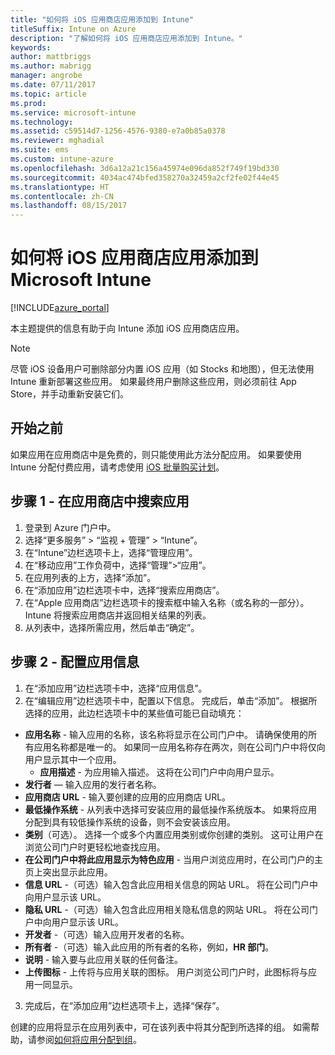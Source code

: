 ```yaml
---
title: "如何将 iOS 应用商店应用添加到 Intune"
titleSuffix: Intune on Azure
description: "了解如何将 iOS 应用商店应用添加到 Intune。"
keywords: 
author: mattbriggs
ms.author: mabrigg
manager: angrobe
ms.date: 07/11/2017
ms.topic: article
ms.prod: 
ms.service: microsoft-intune
ms.technology: 
ms.assetid: c59514d7-1256-4576-9380-e7a0b85a0378
ms.reviewer: mghadial
ms.suite: ems
ms.custom: intune-azure
ms.openlocfilehash: 3d6a12a21c156a45974e096da852f749f19bd330
ms.sourcegitcommit: 4034ac474bfed358270a32459a2cf2fe02f44e45
ms.translationtype: HT
ms.contentlocale: zh-CN
ms.lasthandoff: 08/15/2017
---
```

# <a name="how-to-add-ios-store-apps-to-microsoft-intune"></a>如何将 iOS 应用商店应用添加到 Microsoft Intune

[!INCLUDE[azure_portal](./includes/azure_portal.md)]


本主题提供的信息有助于向 Intune 添加 iOS 应用商店应用。

>[!NOTE]
>尽管 iOS 设备用户可删除部分内置 iOS 应用（如 Stocks 和地图），但无法使用 Intune 重新部署这些应用。 如果最终用户删除这些应用，则必须前往 App Store，并手动重新安装它们。

## <a name="before-you-start"></a>开始之前

如果应用在应用商店中是免费的，则只能使用此方法分配应用。 如果要使用 Intune 分配付费应用，请考虑使用 [iOS 批量购买计划](vpp-apps-ios.md)。


## <a name="step-1---search-for-the-app-in-the-store"></a>步骤 1 - 在应用商店中搜索应用

1. 登录到 Azure 门户中。
2. 选择“更多服务” > “监视 + 管理” > “Intune”。
3. 在“Intune”边栏选项卡上，选择“管理应用”。
4. 在“移动应用”工作负荷中，选择“管理”>“应用”。
5. 在应用列表的上方，选择“添加”。
6. 在“添加应用”边栏选项卡中，选择“搜索应用商店”。
7. 在“Apple 应用商店”边栏选项卡的搜索框中输入名称（或名称的一部分）。 Intune 将搜索应用商店并返回相关结果的列表。
8. 从列表中，选择所需应用，然后单击“确定”。

## <a name="step-2---configure-app-information"></a>步骤 2 - 配置应用信息

1. 在“添加应用”边栏选项卡中，选择“应用信息”。
2. 在“编辑应用”边栏选项卡中，配置以下信息。 完成后，单击“添加”。 根据所选择的应用，此边栏选项卡中的某些值可能已自动填充：
- **应用名称** - 输入应用的名称，该名称将显示在公司门户中。 请确保使用的所有应用名称都是唯一的。 如果同一应用名称存在两次，则在公司门户中将仅向用户显示其中一个应用。
    - **应用描述** - 为应用输入描述。 这将在公司门户中向用户显示。
- **发行者** — 输入应用的发行者名称。
- **应用商店 URL** - 输入要创建的应用的应用商店 URL。
- **最低操作系统** - 从列表中选择可安装应用的最低操作系统版本。 如果将应用分配到具有较低操作系统的设备，则不会安装该应用。
- **类别**（可选）。 选择一个或多个内置应用类别或你创建的类别。 这可让用户在浏览公司门户时更轻松地查找应用。
- **在公司门户中将此应用显示为特色应用** - 当用户浏览应用时，在公司门户的主页上突出显示此应用。
- **信息 URL** -（可选）输入包含此应用相关信息的网站 URL。 将在公司门户中向用户显示该 URL。
- **隐私 URL** -（可选）输入包含此应用相关隐私信息的网站 URL。 将在公司门户中向用户显示该 URL。
- **开发者** -（可选）输入应用开发者的名称。
- **所有者** -（可选）输入此应用的所有者的名称，例如，**HR 部门**。
- **说明** - 输入要与此应用关联的任何备注。
- **上传图标** - 上传将与应用关联的图标。 用户浏览公司门户时，此图标将与应用一同显示。
3. 完成后，在“添加应用”边栏选项卡上，选择“保存”。

创建的应用将显示在应用列表中，可在该列表中将其分配到所选择的组。 如需帮助，请参阅[如何将应用分配到组](apps-deploy.md)。
